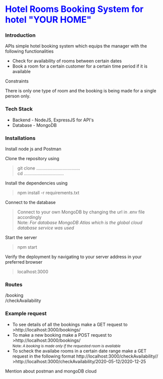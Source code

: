 <body>
<h1 style="color:blue"> Hotel Rooms Booking System for hotel "YOUR HOME" </h1>

<h3>Introduction</h3>
<p> APIs simple hotel booking system which equips the manager with the following functionalities</p>
<ul>
  <li>Check for availability of rooms between certain dates</li>
  <li>Book a room for a certain customer for a certain time period if it is available</li>
</ul>
<p>Constraints</p>
There is only one type of room and the booking is being made for a single person only.

<h3>Tech Stack</h3>
<ul>
  <li>Backend - NodeJS, ExpressJS for API's</li>
  <li>Database - MongoDB</li>
</ul>

<h3>Installations</h3>

Install node js and Postman <br>

Clone the repository using<br>
>git clone ................................... <br>
>cd ................................ <br>

Install the dependencies using<br>
>npm install -r requirements.txt <br>

Connect to the database <br>
>Connect to your own MongoDB by changing the url in .env file accordingly <br>
Note: <i>For database MongoDB Atlas which is the global cloud database service was used</i><br>

Start the server<br>
>npm start<br>

Verify the deployment by navigating to your server address in your preferred browser<br>
>localhost:3000<br>

<h3>Routes</h3>
/booking <br>
/checkAvailability <br>

<h3>Example request</h3>
<ul>
  <li>
    To see details of all the bookings make a GET request to <br>
    >http://localhost:3000/bookings/
  </li>
  <li>
    To make a new booking make a POST request to <br>
    >http://localhost:3000/bookings/
    <br><small>Note:<i> A booking is made only if the requested room is available</i></small>
  </li>
  <li>
    To scheck the availabe rooms in a certain date range make a GET request in the following format http://localhost:3000/checkAvailability/<from-date>/<to-date><br>
    >http://localhost:3000/checkAvailability/2020-05-12/2020-12-25
  </li>
</ul>
<p> Mention about postman and mongoDB cloud </p>
</body>
